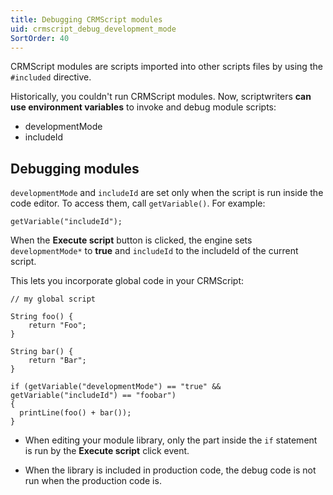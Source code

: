 ```yaml
---
title: Debugging CRMScript modules
uid: crmscript_debug_development_mode
SortOrder: 40
---
```


CRMScript modules are scripts imported into other scripts files by using the `#included` directive.

Historically, you couldn't run CRMScript modules. Now, scriptwriters **can use environment variables** to invoke and debug module scripts:

* developmentMode
* includeId

## Debugging modules

`developmentMode` and `includeId` are set only when the script is run inside the code editor. To access them, call `getVariable()`. For example:

```crmscript
getVariable("includeId");
```

When the **Execute script** button is clicked, the engine sets `developmentMode*` to **true** and `includeId` to the includeId of the current script.

This lets you incorporate global code in your CRMScript:

```crmscript
// my global script

String foo() {
    return "Foo";
}

String bar() {
    return "Bar";
}

if (getVariable("developmentMode") == "true" && getVariable("includeId") == "foobar")
{
  printLine(foo() + bar());
}
```

* When editing your module library, only the part inside the `if` statement is run by the **Execute script** click event.

* When the library is included in production code, the debug code is not run when the production code is.
